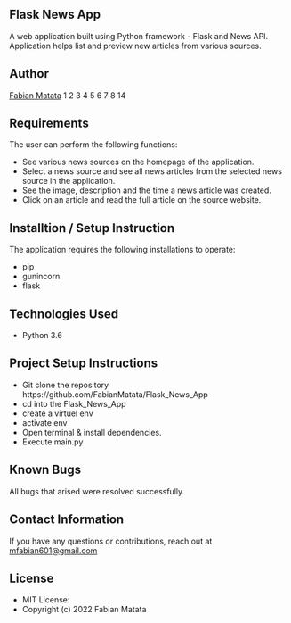 ## Flask News App
A web application built using Python framework - Flask and News API. Application helps list and preview new articles from various sources.

## Author
[Fabian Matata](https://github.com/FabianMatata/)
1 2 3 4 5 6 7 8 14
 
## Requirements
The user can perform the following functions:
<ul>
<li> See various news sources on the homepage of the application.</li>
<li>Select a news source and see all news articles from the selected news source in the application.</li>
<li> See the image, description and the time a news article was created.</li>
<li>Click on an article and read the full article on the source website.</li>
</ul>

## Installtion / Setup Instruction
The application requires the following installations to operate:
<ul>
<li>pip</li>
<li>gunincorn</li>
<li>flask</li>
</ul>

## Technologies Used
<ul>
<li>Python 3.6</li>
</ul>

## Project Setup Instructions
<ul>
<li>Git clone the repository https://github.com/FabianMatata/Flask_News_App</li>
<li>cd into the Flask_News_App</li>
<li>create a virtuel env</li>
<li>activate env</li>
<li>Open terminal & install dependencies.</li>
<li>Execute main.py</li>
</ul>

## Known Bugs
All bugs that arised were resolved successfully.

## Contact Information
If you have any questions or contributions, reach out at mfabian601@gmail.com

## License
<ul>
<li>MIT License:</li>
<li>Copyright (c) 2022 Fabian Matata</li>
<ul>
